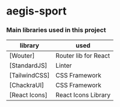 # aegis-sport
### 
### Main libraries used in this project

| library                                                          | used                      |
| ---------------------------------------------------------------- | ------------------------- |
| [Wouter]                                                         | Router lib for React      |
| [StandardJS]                                                     | Linter                    |
| [TailwindCSS]                                                    | CSS Framework             |
| [ChackraUI]                                                      | CSS Framework             |
| [React Icons]                                                    | React Icons Library       |

